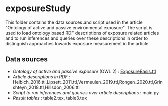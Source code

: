 # exposureStudy
 
This folder contains the data sources and script used in the article "Ontology of active and passive
environmental exposure". The script is used to load ontology based RDF descriptions of exposure related articles
and to run inferences and queries over these descriptions in order to distinguish approaches
towards exposure measurement in the article.

## Data sources
- *Ontology of active and passive exposure* (OWL 2) : [ExposureBasis.ttl](exposureStudy/ExposureBasis.ttl)
- *Article descriptions in RDF* : Helbich_2016.ttl,Lipsett_2011.ttl,Vermeulen_2019.ttl,Rongen_2020.ttl,Grinshteyn_2018.ttl,Hillsdon_2006.ttl
- *Script to run inferences and queries over article descriptions* : main.py  
- *Result tables* : table2.tex, table3.tex 


